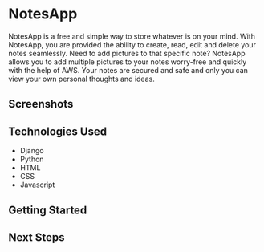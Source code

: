 <h1>NotesApp</h1>

NotesApp is a free and simple way to store whatever is on your mind. With NotesApp, you are provided the ability to create, read, edit and delete your notes seamlessly. Need to add pictures to that specific note? NotesApp allows you to add multiple pictures to your notes worry-free and quickly with the help of AWS. Your notes are secured and safe and only you can view your own personal thoughts and ideas. 

<h2>Screenshots</h2>

<h2>Technologies Used</h2>
<ul>
  <li>Django</li>
  <li>Python</li>
  <li>HTML</li>
  <li>CSS</li>
  <li>Javascript</li>
</ul>

<h2>Getting Started</h2>

<h2>Next Steps</h2>
